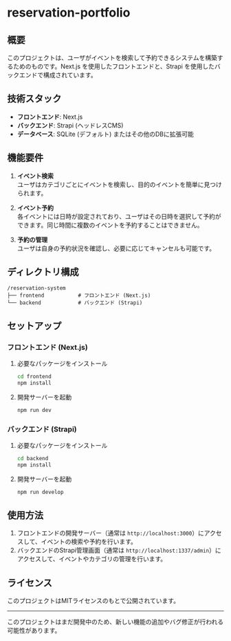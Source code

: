 # reservation-portfolio

## 概要
このプロジェクトは、ユーザがイベントを検索して予約できるシステムを構築するためのものです。Next.js を使用したフロントエンドと、Strapi を使用したバックエンドで構成されています。

## 技術スタック
- **フロントエンド**: Next.js
- **バックエンド**: Strapi (ヘッドレスCMS)
- **データベース**: SQLite (デフォルト) またはその他のDBに拡張可能

## 機能要件
1. **イベント検索**  
   ユーザはカテゴリごとにイベントを検索し、目的のイベントを簡単に見つけられます。

2. **イベント予約**  
   各イベントには日時が設定されており、ユーザはその日時を選択して予約ができます。同じ時間に複数のイベントを予約することはできません。

3. **予約の管理**  
   ユーザは自身の予約状況を確認し、必要に応じてキャンセルも可能です。

## ディレクトリ構成
```
/reservation-system
├── frontend           # フロントエンド (Next.js)
└── backend            # バックエンド (Strapi)
```

## セットアップ

### フロントエンド (Next.js)
1. 必要なパッケージをインストール
   ```bash
   cd frontend
   npm install
   ```
2. 開発サーバーを起動
   ```bash
   npm run dev
   ```

### バックエンド (Strapi)
1. 必要なパッケージをインストール
   ```bash
   cd backend
   npm install
   ```
2. 開発サーバーを起動
   ```bash
   npm run develop
   ```

## 使用方法
1. フロントエンドの開発サーバー（通常は `http://localhost:3000`）にアクセスして、イベントの検索や予約を行います。
2. バックエンドのStrapi管理画面（通常は `http://localhost:1337/admin`）にアクセスして、イベントやカテゴリの管理を行います。

## ライセンス
このプロジェクトはMITライセンスのもとで公開されています。

---

このプロジェクトはまだ開発中のため、新しい機能の追加やバグ修正が行われる可能性があります。
